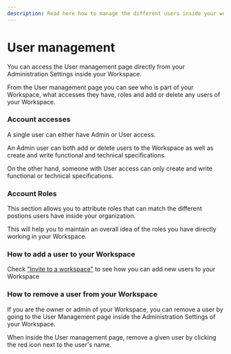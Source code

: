 ```yaml
---
description: Read here how to manage the different users inside your workspace
---
```


# User management

You can access the User management page directly from your Administration Settings inside your Workspace.

From the User management page you can see who is part of your Workspace, what accesses they have, roles and add or delete any users of your Workspace.

### Account accesses&#x20;

A single user can either have Admin or User access.

An Admin user can both add or delete users to the Workspace as well as create and write functional and technical specifications.

On the other hand, someone with User access can only create and write functional or technical specifications.

### Account Roles

This section allows you to attribute roles that can match the different postions users have inside your organization.&#x20;

This will help you to maintain an overall idea of the roles you have directly working in your Workspace.

### How to add a user to your Workspace

Check ["Invite to a workspace"](../invite-to-a-workspace.md) to see how you can add new users to your Workspace

### How to remove a user from your Workspace

If you are the owner or admin of your Workspace, you can remove a user by going to the User Management page inside the Administration Settings of your Workspace.

When inside the User management page, remove a given user by clicking the red icon next to the user's name.
